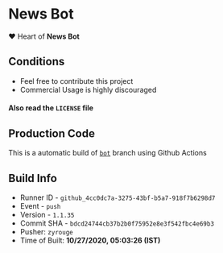 # News Bot

❤️ Heart of **News Bot**

## Conditions

-   Feel free to contribute this project
-   Commercial Usage is highly discouraged

#### Also read the `LICENSE` file


## Production Code
This is a automatic build of [`bot`](https://github.com/zyrouge/news-discord/tree/bot) branch using Github Actions
## Build Info
* Runner ID - `github_4cc0dc7a-3275-43bf-b5a7-918f7b6298d7`
* Event - `push`
* Version - `1.1.35`
* Commit SHA - `bdcd24744cb37b2b0f75952e8e3f542fbc4e69b3`
* Pusher: `zyrouge`
* Time of Built: **10/27/2020, 05:03:26 (IST)**